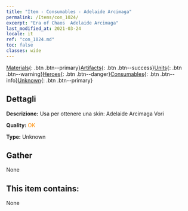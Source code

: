 ```yaml
---
title: "Item - Consumables - Adelaide Arcimaga"
permalink: /Items/con_1024/
excerpt: "Era of Chaos  Adelaide Arcimaga"
last_modified_at: 2021-03-24
locale: it
ref: "con_1024.md"
toc: false
classes: wide
---
```

 [Materials](/it/Items/){: .btn .btn--primary}[Artifacts](/it/Items/Artifacts/){: .btn .btn--success}[Units](/it/Items/Units/){: .btn .btn--warning}[Heroes](/it/Items/Heroes/){: .btn .btn--danger}[Consumables](/it/Items/Consumables/){: .btn .btn--info}[Unknown](/it/Items/Unknown/){: .btn .btn--primary}

## Dettagli
 **Descrizione:** Usa per ottenere una skin: Adelaide Arcimaga Vori

 **Quality:** <span style="color: #FF8C00">OK</span>

 **Type:** Unknown

## Gather

  None

## This item contains:

  None

